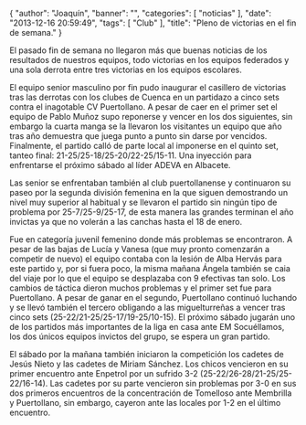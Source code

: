 {
  "author": "Joaquín", 
  "banner": "", 
  "categories": [
    "noticias"
  ], 
  "date": "2013-12-16 20:59:49", 
  "tags": [
    "Club"
  ], 
  "title": "Pleno de victorias en el fin de semana."
}

El pasado fin de semana no llegaron más que buenas noticias de los resultados de nuestros equipos, todo victorias en los equipos federados y una sola derrota entre tres victorias en los equipos escolares.

El equipo senior masculino por fin pudo inaugurar el casillero de victorias tras las derrotas con los clubes de Cuenca en un partidazo a cinco sets contra el inagotable CV Puertollano. A pesar de caer en el primer set el equipo de Pablo Muñoz supo reponerse y vencer en los dos siguientes, sin embargo la cuarta manga se la llevaron los visitantes un equipo que año tras año demuestra que juega punto a punto sin darse por vencidos. Finalmente, el partido calló de parte local al imponerse en el quinto set, tanteo final: 21-25/25-18/25-20/22-25/15-11. Una inyección para enfrentarse el próximo sábado al líder ADEVA en Albacete.

Las senior se enfrentaban también al club puertollanense y continuaron su paseo por la segunda división femenina en la que siguen demostrando un nivel muy superior al habitual y se llevaron el partido sin ningún tipo de problema por 25-7/25-9/25-17, de esta manera las grandes terminan el año invictas ya que no volerán a las canchas hasta el 18 de enero.

Fue en categoría juvenil femenino donde más problemas se encontraron. A pesar de las bajas de Lucía y Vanesa (que muy pronto comenzarán a competir de nuevo) el equipo contaba con la lesión de Alba Hervás para este partido y, por si fuera poco, la misma mañana Ángela también se caia del viaje por lo que el equipo se desplazaba con 9 efectivas tan solo. Los cambios de táctica dieron muchos problemas y el primer set fue para Puertollano. A pesar de ganar en el segundo, Puertollano continuó luchando y se llevó también el tercero obligando a las miguelturreñas a vencer tras cinco sets (25-22/21-25/25-17/19-25/10-15). El próximo sábado jugarán uno de los partidos más importantes de la liga en casa ante EM Socuéllamos, los dos únicos equipos invictos del grupo, se espera un gran partido.

El sábado por la mañana también iniciaron la competición los cadetes de Jesús Nieto y las cadetes de Miriam Sánchez. Los chicos vencieron en su primer encuentro ante Enpetrol por un sufrido 3-2 (25-22/26-28/21-25/25-22/16-14). Las cadetes por su parte vencieron sin problemas por 3-0 en sus dos primeros encuentros de la concentración de Tomelloso ante Membrilla y Puertollano, sin embargo, cayeron ante las locales por 1-2 en el último encuentro.



